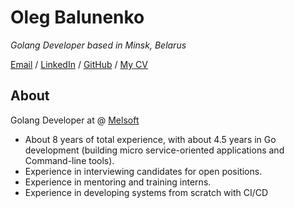 # Oleg Balunenko

_Golang Developer based in Minsk, Belarus_ <br>

[Email](mailto:oleg.balunenko@gmail.com)  / [LinkedIn](https://www.linkedin.com/in/olegbalunenko/) / [GitHub](https://github.com/obalunenko/) / [My CV](https://standardresume.co/r/obalunenko)

## About

Golang Developer at @ [Melsoft](https://melsoft-games.com/eng)

  - About 8 years of total experience, with about 4.5 years in Go development (building micro service-oriented applications and Command-line tools).
  - Experience in interviewing candidates for open positions.
  - Experience in mentoring and training interns.
  - Experience in developing systems from scratch with CI/CD
